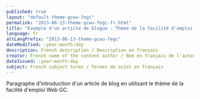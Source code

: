 ```yaml
---
published: true
layout: "default-theme-gcwu-fegc"
permalink: "2013-06-13-theme-gcwu-fegc-fr.html"
title: "Exemple d'un article de blogue - Thème de la facilité d'emploi Web GC"
language: fr
altLangPrefix: "2013-06-13-theme-gcwu-fegc"
dateModified: :year:month:day
description: French description / Description en français
creator: French name of the content author / Nom en français de l'auteur du contenu
dateIssued: :year:month:day
subject: French subject terms / Termes de sujet en français
---
```


Paragraphe d'introduction d'un article de blog en utilisant le thème de la facilité d'emploi Web GC.
